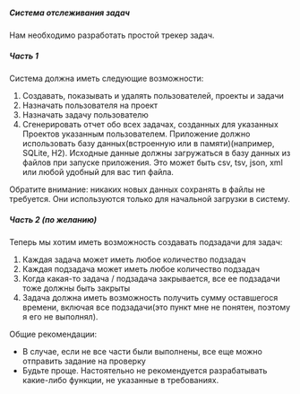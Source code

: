 <h5>Система отслеживания задач</h3>

Нам необходимо разработать простой трекер задач.

<h5>Часть 1</h5>
Система должна иметь следующие возможности:
<ol>
<li> Создавать, показывать и удалять пользователей, проекты и задачи</li>
<li>Назначать пользователя на проект</li>
<li>Назначать задачу пользователю</li>
<li>Сгенерировать отчет обо всех задачах, созданных для указанных Проектов указанным пользователем.
Приложение должно использовать базу данных(встроенную или в памяти)(например, SQLite, H2).
Исходные данные должны загружаться в базу данных из файлов при запуске приложения. Это может быть csv, tsv,
json, xml или любой удобный для вас тип файла.</li>
</ol>
Обратите внимание: никаких новых данных сохранять в файлы не требуется. Они используются только для начальной загрузки в
систему.
<h5>Часть 2 (по желанию)</h5>
Теперь мы хотим иметь возможность создавать подзадачи для задач:
<ol>
<li>Каждая задача может иметь любое количество подзадач</li>
<li>Каждая подзадача может иметь любое количество подзадач</li>
<li>Когда какая-то задача / подзадача закрывается, все ее подзадачи тоже должны быть закрыты</li>
<li>Задача должна иметь возможность получить сумму оставшегося времени, 
включая все подзадачи(это пункт мне не понятен, поэтому я его не выполнял).</li>
</ol>
Общие рекомендации:
<ul>
<li>В случае, если не все части были выполнены, все еще можно отправить задание на проверку</li>
<li>Будьте проще. Настоятельно не рекомендуется разрабатывать какие-либо функции, не указанные в
  требованиях.</li></ul>